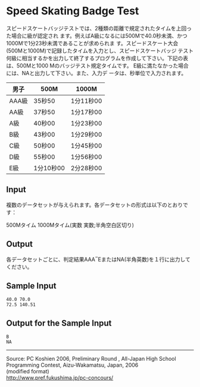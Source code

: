 # Speed Skating Badge Test

スピードスケートバッジテストでは、2種類の距離で規定されたタイムを上回った場合に級が認定され ます。例えばA級になるには500Mで40.0秒未満、かつ1000Mで1分23秒未満であることが求められま す。スピードスケート大会(500Mと1000M)で記録したタイムを入力とし、スピードスケートバッジ テスト何級に相当するかを出力して終了するプログラムを作成して下さい。下記の表は、500Mと1000 Mのバッジテスト規定タイムです。 E級に満たなかった場合には、NAと出力して下さい。また、入力デ ータは、秒単位で入力されます。

| 男子  | 500M      | 1000M     |
|-------|-----------|-----------|
| AAA級 |  35秒50   | 1分11秒00 |
|  AA級 |  37秒50   | 1分17秒00 |
|  A級  |  40秒00   | 1分23秒00 |
|  B級  |  43秒00   | 1分29秒00 |
|  C級  |  50秒00   | 1分45秒00 |
|  D級  |  55秒00   | 1分56秒00 |
|  E級  | 1分10秒00 | 2分28秒00 |

## Input

複数のデータセットが与えられます。各データセットの形式は以下のとおりです：

500Mタイム 1000Mタイム(実数 実数;半角空白区切り)

## Output

各データセットごとに、判定結果AAA‾EまたはNA(半角英数)を１行に出力してください。

## Sample Input

    40.0 70.0
    72.5 140.51

## Output for the Sample Input

    B
    NA

* * *

Source: PC Koshien 2006, Preliminary Round , All-Japan High School Programming Contest, Aizu-Wakamatsu, Japan, 2006   
(modified format)   
<http://www.pref.fukushima.jp/pc-concours/>
